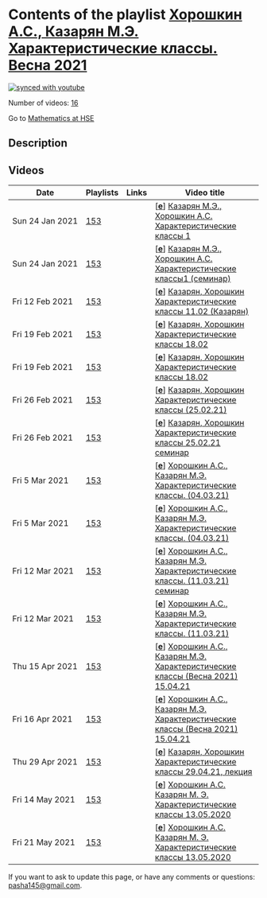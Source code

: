# Contents of the playlist [Хорошкин А.С., Казарян М.Э. Характеристические классы. Весна 2021](https://www.youtube.com/playlist?list=PLq3E5oubNNoDGWDzailWr1K-FHKmmrNKC)

[![synced with youtube](https://img.shields.io/github/last-commit/mathphysschool/mathphysschool.github.io/autoupdate1?label=synced%20with%20youtube)](#)

Number of videos: [16](#videos)

Go to [Mathematics at HSE](../README.md)

## Description



## Videos

|Date|Playlists|Links|Video title|
|---|---|---|---|
| Sun&nbsp;24&nbsp;Jan&nbsp;2021 | [153](../playlists/153 "Хорошкин А.С., Казарян М.Э. Характеристические классы. Весна 2021") |  | [[**e**](https://studio.youtube.com/video/G4cBw2lTs1E/edit "Edit")] [Казарян М.Э., Хорошкин А.С. Характеристические классы 1](https://www.youtube.com/watch?v=G4cBw2lTs1E&list=PLq3E5oubNNoDGWDzailWr1K-FHKmmrNKC "Курс ВШЭ весна 2021") |
| Sun&nbsp;24&nbsp;Jan&nbsp;2021 | [153](../playlists/153 "Хорошкин А.С., Казарян М.Э. Характеристические классы. Весна 2021") |  | [[**e**](https://studio.youtube.com/video/pJgU_p-SMy0/edit "Edit")] [Казарян М.Э., Хорошкин А.С. Характеристические классы1 (семинар)](https://www.youtube.com/watch?v=pJgU_p-SMy0&list=PLq3E5oubNNoDGWDzailWr1K-FHKmmrNKC "Курс ВШЭ весна 2021") |
| Fri&nbsp;12&nbsp;Feb&nbsp;2021 | [153](../playlists/153 "Хорошкин А.С., Казарян М.Э. Характеристические классы. Весна 2021") |  | [[**e**](https://studio.youtube.com/video/aGM3HgH301M/edit "Edit")] [Казарян, Хорошкин Характеристические классы 11.02 (Казарян)](https://www.youtube.com/watch?v=aGM3HgH301M&list=PLq3E5oubNNoDGWDzailWr1K-FHKmmrNKC) |
| Fri&nbsp;19&nbsp;Feb&nbsp;2021 | [153](../playlists/153 "Хорошкин А.С., Казарян М.Э. Характеристические классы. Весна 2021") |  | [[**e**](https://studio.youtube.com/video/sl6SaJozhHs/edit "Edit")] [Казарян, Хорошкин Характеристические классы 18.02](https://www.youtube.com/watch?v=sl6SaJozhHs&list=PLq3E5oubNNoDGWDzailWr1K-FHKmmrNKC) |
| Fri&nbsp;19&nbsp;Feb&nbsp;2021 | [153](../playlists/153 "Хорошкин А.С., Казарян М.Э. Характеристические классы. Весна 2021") |  | [[**e**](https://studio.youtube.com/video/IafrkD9DoE8/edit "Edit")] [Казарян, Хорошкин Характеристические классы 18.02](https://www.youtube.com/watch?v=IafrkD9DoE8&list=PLq3E5oubNNoDGWDzailWr1K-FHKmmrNKC) |
| Fri&nbsp;26&nbsp;Feb&nbsp;2021 | [153](../playlists/153 "Хорошкин А.С., Казарян М.Э. Характеристические классы. Весна 2021") |  | [[**e**](https://studio.youtube.com/video/1HRsufisWdc/edit "Edit")] [Казарян, Хорошкин Характеристические классы (25.02.21)](https://www.youtube.com/watch?v=1HRsufisWdc&list=PLq3E5oubNNoDGWDzailWr1K-FHKmmrNKC) |
| Fri&nbsp;26&nbsp;Feb&nbsp;2021 | [153](../playlists/153 "Хорошкин А.С., Казарян М.Э. Характеристические классы. Весна 2021") |  | [[**e**](https://studio.youtube.com/video/o0YK5gElOTw/edit "Edit")] [Казарян, Хорошкин Характеристические классы 25.02.21 семинар](https://www.youtube.com/watch?v=o0YK5gElOTw&list=PLq3E5oubNNoDGWDzailWr1K-FHKmmrNKC) |
| Fri&nbsp;5&nbsp;Mar&nbsp;2021 | [153](../playlists/153 "Хорошкин А.С., Казарян М.Э. Характеристические классы. Весна 2021") |  | [[**e**](https://studio.youtube.com/video/J002xlakql8/edit "Edit")] [Хорошкин А.С., Казарян М.Э. Характеристические классы. (04.03.21)](https://www.youtube.com/watch?v=J002xlakql8&list=PLq3E5oubNNoDGWDzailWr1K-FHKmmrNKC) |
| Fri&nbsp;5&nbsp;Mar&nbsp;2021 | [153](../playlists/153 "Хорошкин А.С., Казарян М.Э. Характеристические классы. Весна 2021") |  | [[**e**](https://studio.youtube.com/video/wQzs8RsTv9Q/edit "Edit")] [Хорошкин А.С., Казарян М.Э. Характеристические классы. (04.03.21)](https://www.youtube.com/watch?v=wQzs8RsTv9Q&list=PLq3E5oubNNoDGWDzailWr1K-FHKmmrNKC) |
| Fri&nbsp;12&nbsp;Mar&nbsp;2021 | [153](../playlists/153 "Хорошкин А.С., Казарян М.Э. Характеристические классы. Весна 2021") |  | [[**e**](https://studio.youtube.com/video/A3e-IDAv_Zc/edit "Edit")] [Хорошкин А.С., Казарян М.Э. Характеристические классы. (11.03.21) семинар](https://www.youtube.com/watch?v=A3e-IDAv_Zc&list=PLq3E5oubNNoDGWDzailWr1K-FHKmmrNKC) |
| Fri&nbsp;12&nbsp;Mar&nbsp;2021 | [153](../playlists/153 "Хорошкин А.С., Казарян М.Э. Характеристические классы. Весна 2021") |  | [[**e**](https://studio.youtube.com/video/lWF_UtKXBCI/edit "Edit")] [Хорошкин А.С., Казарян М.Э. Характеристические классы. (11.03.21)](https://www.youtube.com/watch?v=lWF_UtKXBCI&list=PLq3E5oubNNoDGWDzailWr1K-FHKmmrNKC) |
| Thu&nbsp;15&nbsp;Apr&nbsp;2021 | [153](../playlists/153 "Хорошкин А.С., Казарян М.Э. Характеристические классы. Весна 2021") |  | [[**e**](https://studio.youtube.com/video/AI4f9qbG_SE/edit "Edit")] [Хорошкин А.С., Казарян М.Э. Характеристические классы (Весна 2021) 15.04.21](https://www.youtube.com/watch?v=AI4f9qbG_SE&list=PLq3E5oubNNoDGWDzailWr1K-FHKmmrNKC) |
| Fri&nbsp;16&nbsp;Apr&nbsp;2021 | [153](../playlists/153 "Хорошкин А.С., Казарян М.Э. Характеристические классы. Весна 2021") |  | [[**e**](https://studio.youtube.com/video/dSJUgQrodGs/edit "Edit")] [Хорошкин А.С., Казарян М.Э. Характеристические классы (Весна 2021) 15.04.21](https://www.youtube.com/watch?v=dSJUgQrodGs&list=PLq3E5oubNNoDGWDzailWr1K-FHKmmrNKC) |
| Thu&nbsp;29&nbsp;Apr&nbsp;2021 | [153](../playlists/153 "Хорошкин А.С., Казарян М.Э. Характеристические классы. Весна 2021") |  | [[**e**](https://studio.youtube.com/video/wJoRmVwTaig/edit "Edit")] [Казарян, Хорошкин Характеристические классы 29.04.21, лекция](https://www.youtube.com/watch?v=wJoRmVwTaig&list=PLq3E5oubNNoDGWDzailWr1K-FHKmmrNKC) |
| Fri&nbsp;14&nbsp;May&nbsp;2021 | [153](../playlists/153 "Хорошкин А.С., Казарян М.Э. Характеристические классы. Весна 2021") |  | [[**e**](https://studio.youtube.com/video/Ubnphwa-Xx0/edit "Edit")] [Хорошкин А.С. Казарян М. Э. Характеристические классы 13.05.2020](https://www.youtube.com/watch?v=Ubnphwa-Xx0&list=PLq3E5oubNNoDGWDzailWr1K-FHKmmrNKC) |
| Fri&nbsp;21&nbsp;May&nbsp;2021 | [153](../playlists/153 "Хорошкин А.С., Казарян М.Э. Характеристические классы. Весна 2021") |  | [[**e**](https://studio.youtube.com/video/f5Qz5A9J1bI/edit "Edit")] [Хорошкин А.С. Казарян М. Э. Характеристические классы 13.05.2020](https://www.youtube.com/watch?v=f5Qz5A9J1bI&list=PLq3E5oubNNoDGWDzailWr1K-FHKmmrNKC) |


 If you want to ask to update this page, or have any comments or questions: <pasha145@gmail.com>.